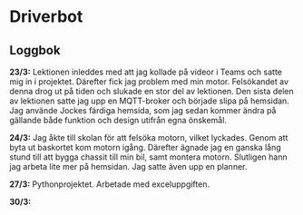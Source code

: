 # Driverbot

## Loggbok

**23/3:** Lektionen inleddes med att jag kollade på videor i Teams och satte mig in i projektet. Därefter fick jag problem med min motor. Felsökandet av denna drog ut på tiden och slukade en stor del av lektionen. Den sista delen av lektionen satte jag upp en MQTT-broker och började slipa på hemsidan. Jag använde Jockes färdiga hemsida, som jag sedan kommer ändra på gällande både funktion och design utifrån egna önskemål.

**24/3:** Jag åkte till skolan för att felsöka motorn, vilket lyckades. Genom att byta ut baskortet kom motorn igång. Därefter ägnade jag en ganska lång stund till att bygga chassit till min bil, samt montera motorn. Slutligen hann jag arbeta lite mer på hemsidan. Jag satte även upp en planner.

**27/3:** Pythonprojektet. Arbetade med exceluppgiften. 

**30/3:** 
